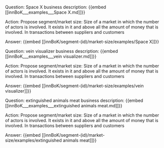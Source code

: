Question: Space X business description:
{{embed [[innBoK___examples___Space X.md]]}}

Action: Propose segment/market size: Size of a market in which the number of actors is involved. It exists in it and above all the amount of money that is involved. In transactions between suppliers and customers

Answer:
{{embed [[innBoK/segment-(id)/market-size/examples/Space X]]}}

Question: vein visualizer business description:
{{embed [[innBoK___examples___vein visualizer.md]]}}

Action: Propose segment/market size: Size of a market in which the number of actors is involved. It exists in it and above all the amount of money that is involved. In transactions between suppliers and customers

Answer:
{{embed [[innBoK/segment-(id)/market-size/examples/vein visualizer]]}}

Question: extinguished animals meat business description:
{{embed [[innBoK___examples___extinguished animals meat.md]]}}

Action: Propose segment/market size: Size of a market in which the number of actors is involved. It exists in it and above all the amount of money that is involved. In transactions between suppliers and customers

Answer:
{{embed [[innBoK/segment-(id)/market-size/examples/extinguished animals meat]]}}













